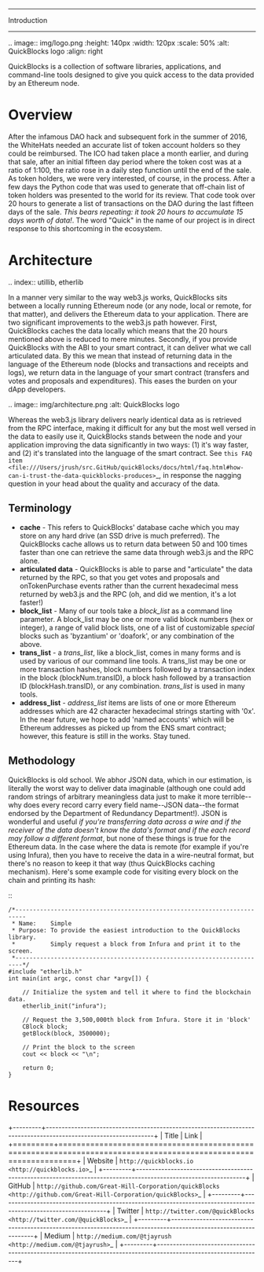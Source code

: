 *******************
Introduction
*******************

..  image:: img/logo.png
   :height: 140px
   :width: 120px
   :scale: 50%
   :alt: QuickBlocks logo
   :align: right

QuickBlocks is a collection of software libraries, applications, and command-line tools designed to give you quick access to the data provided by an Ethereum node.

Overview
========

After the infamous DAO hack and subsequent fork in the summer of 2016, the WhiteHats needed an accurate list of token account holders so they could be reimbursed. The ICO had taken place a month earlier, and during that sale, after an initial fifteen day period where the token cost was at a ratio of 1:100, the ratio rose in a daily step function until the end of the sale. As token holders, we were very interested, of course, in the process. After a few days the Python code that was used to generate that off-chain list of token holders was presented to the world for its review. That code took over 20 hours to generate a list of transactions on the DAO during the last fifteen days of the sale. *This bears repeating: it took 20 hours to accumulate 15 days worth of data!*. The word "Quick" in the name of our project is in direct response to this shortcoming in the ecosystem.

Architecture
============

.. index:: utillib, etherlib

In a manner very similar to the way web3.js works, QuickBlocks sits between a locally running Ethereum node (or any node, local or remote, for that matter), and delivers the Ethereum data to your application. There are two significant improvements to the web3.js path however. First, QuickBlocks caches the data locally which means that the 20 hours mentioned above is reduced to mere minutes. Secondly, if you provide QuickBlocks with the ABI to your smart contract, it can deliver what we call articulated data. By this we mean that instead of returning data in the language of the Ethereum node (blocks and transactions and receipts and logs), we return data in the language of your smart contract (transfers and votes and proposals and expenditures). This eases the burden on your dApp developers.

..  image:: img/architecture.png
   :alt: QuickBlocks logo

Whereas the web3.js library delivers nearly identical data as is retrieved from the RPC interface, making it difficult for any but the most well versed in the data to easily use it, QuickBlocks stands between the node and your application improving the data significantly in two ways: (1) it's way faster, and (2) it's translated into the language of the smart contract. See `this FAQ item <file:///Users/jrush/src.GitHub/quickBlocks/docs/html/faq.html#how-can-i-trust-the-data-quickblocks-produces>`_, in response the nagging question in your head about the quality and accuracy of the data.

Terminology
-----------

 - **cache** - This refers to QuickBlocks' database cache which you may store on any hard drive (an SSD drive is much preferred). The QuickBlocks cache allows us to return data between 50 and 100 times faster than one can retrieve the same data through web3.js and the RPC alone.
 - **articulated data** - QuickBlocks is able to parse and "articulate" the data returned by the RPC, so that you get votes and proposals and onTokenPurchase events rather than the current hexadecimal mess returned by web3.js and the RPC (oh, and did we mention, it's a lot faster!)
 - **block_list** - Many of our tools take a *block_list* as a command line parameter. A block_list may be one or more valid block numbers (hex or integer), a range of valid block lists, one of a list of customizable *special* blocks such as 'byzantium' or 'doafork', or any combination of the above.
 - **trans_list** - a *trans_list*, like a block_list, comes in many forms and is used by various of our command line tools. A trans_list may be one or more transaction hashes, block numbers followed by a transaction index in the block (blockNum.transID), a block hash followed by a transaction ID (blockHash.transID), or any combination. *trans_list* is used in many tools.
 - **address_list** - *address_list* items are lists of one or more Ethereum addresses which are 42 character hexadecimal strings starting with '0x'. In the near future, we hope to add 'named accounts' which will be Ethereum addresses as picked up from the ENS smart contract; however, this feature is still in the works. Stay tuned.

Methodology
-----------

QuickBlocks is old school. We abhor JSON data, which in our estimation, is literally the worst way to deliver data imaginable (although one could add random strings of arbitrary meaningless data just to make it more terrible--why does every record carry every field name--JSON data--the format endorsed by the Department of Redundancy Department!). JSON is wonderful and useful *if you're transferring data across a wire and if the receiver of the data doesn't know the data's format and if the each record may follow a different format*, but none of these things is true for the Ethereum data. In the case where the data is remote (for example if you're using Infura), then you have to receive the data in a wire-neutral format, but there's no reason to keep it that way (thus QuickBlocks caching mechanism). Here's some example code for visiting every block on the chain and printing its hash:

::

    /*-------------------------------------------------------------------------
     * Name:    Simple
     * Purpose: To provide the easiest introduction to the QuickBlocks library.
     *          Simply request a block from Infura and print it to the screen.
     *------------------------------------------------------------------------*/
    #include "etherlib.h"
    int main(int argc, const char *argv[]) {

        // Initialize the system and tell it where to find the blockchain data.
        etherlib_init("infura");

        // Request the 3,500,000th block from Infura. Store it in 'block'
        CBlock block;
        getBlock(block, 3500000);

        // Print the block to the screen
        cout << block << "\n";

        return 0;
    }

Resources
=========

+---------+----------------------------------------------------------------------------------------------------------------+
|  Title  |  Link                                                                                                          |
+=========+================================================================================================================+
| Website | `http://quickblocks.io <http://quickblocks.io>`_                                                               |
+---------+----------------------------------------------------------------------------------------------------------------+
| GitHub  | `http://github.com/Great-Hill-Corporation/quickBlocks <http://github.com/Great-Hill-Corporation/quickBlocks>`_ |
+---------+----------------------------------------------------------------------------------------------------------------+
| Twitter | `http://twitter.com/@quickBlocks <http://twitter.com/@quickBlocks>`_                                           |
+---------+----------------------------------------------------------------------------------------------------------------+
| Medium  | `http://medium.com/@tjayrush <http://medium.com/@tjayrush>`_                                                   |
+---------+----------------------------------------------------------------------------------------------------------------+
